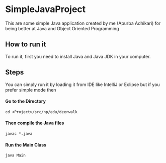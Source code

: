 # SimpleJavaProject
This are some simple Java application created by me (Apurba Adhikari) for being better at Java and Object Oriented Programming

## How to run it
To run it, first you need to install Java and Java JDK in your computer.

## Steps
You can simply run it by loading it from IDE like IntelliJ or Eclipse but if you prefer simple mode then
#### Go to the Directory
```
cd <Project>/src/np/edu/deerwalk
```
#### Then compile the Java files
```
javac *.java
```
#### Run the Main Class
```
java Main
```
